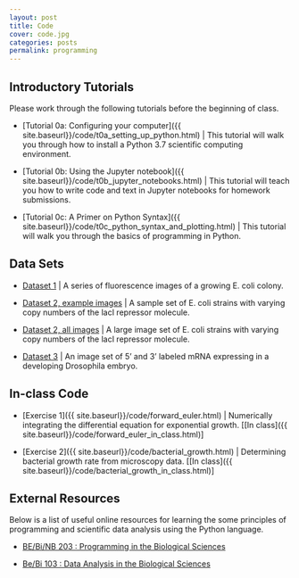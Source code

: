 ```yaml
---
layout: post
title: Code
cover: code.jpg
categories: posts
permalink: programming
---
```

## Introductory Tutorials
Please work through the following tutorials before the beginning of class.

* [Tutorial 0a: Configuring your computer]({{ site.baseurl}}/code/t0a_setting_up_python.html) \| This tutorial will walk you through how to install a Python 3.7 scientific computing environment.

* [Tutorial 0b: Using the Jupyter notebook]({{ site.baseurl}}/code/t0b_jupyter_notebooks.html) \| This tutorial will teach you how to write code and text in Jupyter notebooks for homework submissions.

* [Tutorial 0c: A Primer on Python Syntax]({{ site.baseurl}}/code/t0c_python_syntax_and_plotting.html) \| This tutorial will walk you through the basics of programming in Python.

## Data Sets

* [Dataset 1](https://mcb.berkeley.edu/labs/garcia/sites/mcb.berkeley.edu.labs.garcia/files/Teaching/2019-PhysiologyBootcamp/ColonyGrowthData.zip) \| A series of fluorescence images of a growing E. coli colony.

* [Dataset 2, example images](https://mcb.berkeley.edu/labs/garcia/sites/mcb.berkeley.edu.labs.garcia/files/Teaching/2019-PhysiologyBootcamp/SampleBacterialImages.zip) \| A sample set of E. coli strains with varying copy numbers of the lacI repressor molecule.

* [Dataset 2, all images](https://drive.google.com/file/d/1aFT5ZqRRd_UCwu9xnhzhxLMaHlgPE4qd/view?usp=sharing) \| A large image set of E. coli strains with varying copy numbers of the lacI repressor molecule.

* [Dataset 3](https://mcb.berkeley.edu/labs/garcia/sites/mcb.berkeley.edu.labs.garcia/files/Teaching/2019-PhysiologyBootcamp/NC13.zip) \| An image set of 5’ and 3’ labeled mRNA expressing in a developing Drosophila embryo.

## In-class Code

* [Exercise 1]({{ site.baseurl}}/code/forward_euler.html) \| Numerically integrating the differential equation for exponential growth. \[[In class]({{ site.baseurl}}/code/forward_euler_in_class.html)\]

* [Exercise 2]({{ site.baseurl}}/code/bacterial_growth.html) \| Determining bacterial growth rate from microscopy data. \[[In class]({{ site.baseurl}}/code/bacterial_growth_in_class.html)\]


## External Resources
Below is a list of useful online resources for learning the some principles of programming and scientific data analysis using the Python language.

* [BE/Bi/NB 203 : Programming in the Biological Sciences](http://justinbois.github.io/bootcamp/2019/)

* [Be/Bi 103 : Data Analysis in the Biological Sciences](http://www.bebi103.caltech.edu)
